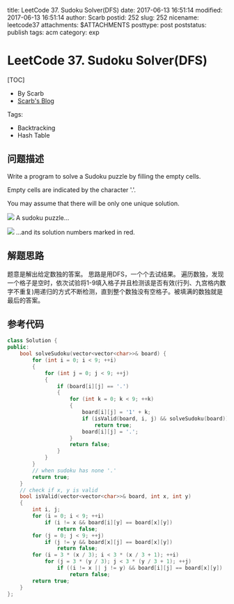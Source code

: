 title: LeetCode 37. Sudoku Solver(DFS)
date: 2017-06-13 16:51:14
modified: 2017-06-13 16:51:14
author: Scarb
postid: 252
slug: 252
nicename: leetcode37
attachments: $ATTACHMENTS
posttype: post
poststatus: publish
tags: acm
category: exp

# LeetCode 37. Sudoku Solver(DFS)
[TOC]

- By Scarb
- [Scarb's Blog](http://115.28.48.229/wordpress/)


Tags:

- Backtracking 
- Hash Table


## 问题描述

Write a program to solve a Sudoku puzzle by filling the empty cells.

Empty cells are indicated by the character '.'.

You may assume that there will be only one unique solution.

![](https://upload.wikimedia.org/wikipedia/commons/thumb/f/ff/Sudoku-by-L2G-20050714.svg/250px-Sudoku-by-L2G-20050714.svg.png)
A sudoku puzzle...

![](https://upload.wikimedia.org/wikipedia/commons/thumb/3/31/Sudoku-by-L2G-20050714_solution.svg/250px-Sudoku-by-L2G-20050714_solution.svg.png)
...and its solution numbers marked in red.

## 解题思路
题意是解出给定数独的答案。
思路是用DFS，一个个去试结果。
遍历数独，发现一个格子是空时，依次试验将1-9填入格子并且检测该是否有效(行列、九宫格内数字不重复)用递归的方式不断检测，直到整个数独没有空格子。被填满的数独就是最后的答案。

## 参考代码
```C++
class Solution {
public:
	bool solveSudoku(vector<vector<char>>& board) {
		for (int i = 0; i < 9; ++i)
		{
			for (int j = 0; j < 9; ++j)
			{
				if (board[i][j] == '.')
				{
					for (int k = 0; k < 9; ++k)
					{
						board[i][j] = '1' + k;
						if (isValid(board, i, j) && solveSudoku(board))
							return true;
						board[i][j] = '.';
					}
					return false;
				}
			}
		}
		// when sudoku has none '.'
		return true;
	}
	// check if x, y is valid
	bool isValid(vector<vector<char>>& board, int x, int y)
	{
		int i, j;
		for (i = 0; i < 9; ++i)
			if (i != x && board[i][y] == board[x][y])
				return false;
		for (j = 0; j < 9; ++j)
			if (j != y && board[x][j] == board[x][y])
				return false;
		for (i = 3 * (x / 3); i < 3 * (x / 3 + 1); ++i)
			for (j = 3 * (y / 3); j < 3 * (y / 3 + 1); ++j)
				if ((i != x || j != y) && board[i][j] == board[x][y])
					return false;
		return true;
	}
};
```